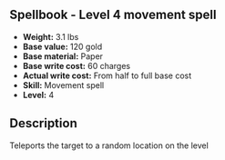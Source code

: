## Spellbook - Level 4 movement spell
- **Weight:** 3.1 lbs
- **Base value:** 120 gold
- **Base material:** Paper
- **Base write cost:** 60 charges
- **Actual write cost:** From half to full base cost
- **Skill:** Movement spell
- **Level:** 4
## Description
Teleports the target to a random location on the level
